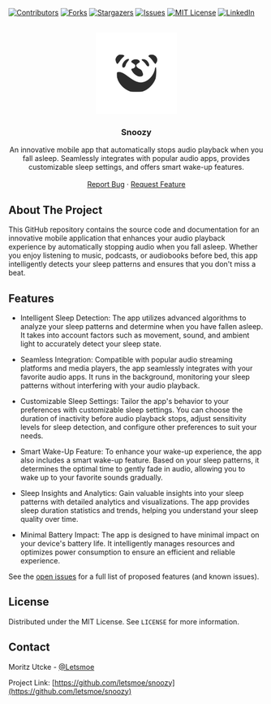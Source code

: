 [![Contributors][contributors-shield]][contributors-url]
[![Forks][forks-shield]][forks-url]
[![Stargazers][stars-shield]][stars-url]
[![Issues][issues-shield]][issues-url]
[![MIT License][license-shield]][license-url]
[![LinkedIn][linkedin-shield]][linkedin-url]

<br />
<div align="center">
  <a href="https://github.com/letsmoe/snoozy">
    <img src="images/logo.svg" alt="Logo" width="160" height="160">
  </a>

<h3 align="center">Snoozy</h3>

  <p align="center">
    An innovative mobile app that automatically stops audio playback when you fall asleep. Seamlessly integrates with popular audio apps, provides customizable sleep settings, and offers smart wake-up features.
    <br />
		<br />
    <a href="https://github.com/letsmoe/snoozy/issues">Report Bug</a>
    ·
    <a href="https://github.com/letsmoe/snoozy/issues">Request Feature</a>
  </p>
</div>

## About The Project

This GitHub repository contains the source code and documentation for an innovative mobile application that enhances your audio playback experience by automatically stopping audio when you fall asleep. Whether you enjoy listening to music, podcasts, or audiobooks before bed, this app intelligently detects your sleep patterns and ensures that you don't miss a beat.

## Features

- Intelligent Sleep Detection: The app utilizes advanced algorithms to analyze your sleep patterns and determine when you have fallen asleep. It takes into account factors such as movement, sound, and ambient light to accurately detect your sleep state.

- Seamless Integration: Compatible with popular audio streaming platforms and media players, the app seamlessly integrates with your favorite audio apps. It runs in the background, monitoring your sleep patterns without interfering with your audio playback.

- Customizable Sleep Settings: Tailor the app's behavior to your preferences with customizable sleep settings. You can choose the duration of inactivity before audio playback stops, adjust sensitivity levels for sleep detection, and configure other preferences to suit your needs.

- Smart Wake-Up Feature: To enhance your wake-up experience, the app also includes a smart wake-up feature. Based on your sleep patterns, it determines the optimal time to gently fade in audio, allowing you to wake up to your favorite sounds gradually.

- Sleep Insights and Analytics: Gain valuable insights into your sleep patterns with detailed analytics and visualizations. The app provides sleep duration statistics and trends, helping you understand your sleep quality over time.

- Minimal Battery Impact: The app is designed to have minimal impact on your device's battery life. It intelligently manages resources and optimizes power consumption to ensure an efficient and reliable experience.

See the [open issues](https://github.com/letsmoe/snoozy/issues) for a full list of proposed features (and known issues).

## License

Distributed under the MIT License. See `LICENSE` for more information.

## Contact

Moritz Utcke - [@Letsmoe](https://github.com/Letsmoe)

Project Link: [https://github.com/letsmoe/snoozy](https://github.com/letsmoe/snoozy)

[contributors-shield]: https://img.shields.io/github/contributors/letsmoe/snoozy.svg?style=for-the-badge
[contributors-url]: https://github.com/letsmoe/snoozy/graphs/contributors
[forks-shield]: https://img.shields.io/github/forks/letsmoe/snoozy.svg?style=for-the-badge
[forks-url]: https://github.com/letsmoe/snoozy/network/members
[stars-shield]: https://img.shields.io/github/stars/letsmoe/snoozy.svg?style=for-the-badge
[stars-url]: https://github.com/letsmoe/snoozy/stargazers
[issues-shield]: https://img.shields.io/github/issues/letsmoe/snoozy.svg?style=for-the-badge
[issues-url]: https://github.com/letsmoe/snoozy/issues
[license-shield]: https://img.shields.io/github/license/letsmoe/snoozy.svg?style=for-the-badge
[license-url]: https://github.com/letsmoe/snoozy/blob/master/LICENSE.txt
[linkedin-shield]: https://img.shields.io/badge/-LinkedIn-black.svg?style=for-the-badge&logo=linkedin&colorB=555
[linkedin-url]: https://linkedin.com/in/moritz-utcke-5677a3184
